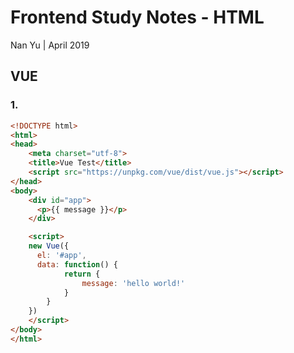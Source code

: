 # Frontend Study Notes - HTML  
Nan Yu | April 2019   
  
## VUE
### 1. 
```html
<!DOCTYPE html>
<html>
<head>
	<meta charset="utf-8">
	<title>Vue Test</title>
	<script src="https://unpkg.com/vue/dist/vue.js"></script>
</head>
<body>
	<div id="app">
	  <p>{{ message }}</p>
	</div>

	<script>
	new Vue({
	  el: '#app',
	  data: function() {
			return {
				message: 'hello world!'
			}
		}
	})
	</script>
</body>
</html>
```
<!--stackedit_data:
eyJoaXN0b3J5IjpbMjAxMTc5NDI0NiwtNzEwMTU4MzI2XX0=
-->